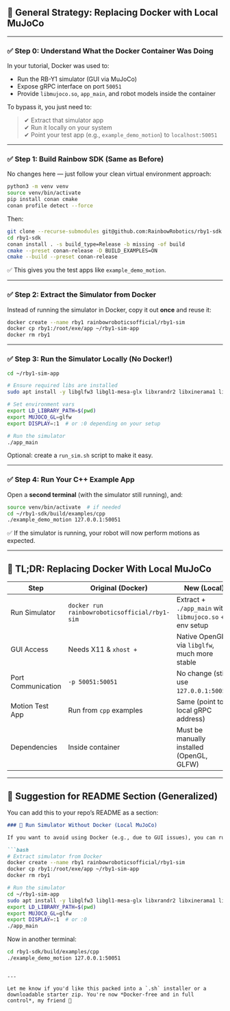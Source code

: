 ## 🔧 General Strategy: Replacing Docker with Local MuJoCo

---

### ✅ Step 0: Understand What the Docker Container Was Doing

In your tutorial, Docker was used to:
- Run the RB-Y1 simulator (GUI via MuJoCo)
- Expose gRPC interface on port `50051`
- Provide `libmujoco.so`, `app_main`, and robot models inside the container

To bypass it, you just need to:
> ✔ Extract that simulator app  
> ✔ Run it locally on your system  
> ✔ Point your test app (e.g., `example_demo_motion`) to `localhost:50051`

---

### ✅ Step 1: Build Rainbow SDK (Same as Before)

No changes here — just follow your clean virtual environment approach:

```bash
python3 -m venv venv
source venv/bin/activate
pip install conan cmake
conan profile detect --force
```

Then:
```bash
git clone --recurse-submodules git@github.com:RainbowRobotics/rby1-sdk.git
cd rby1-sdk
conan install . -s build_type=Release -b missing -of build
cmake --preset conan-release -D BUILD_EXAMPLES=ON
cmake --build --preset conan-release
```

✅ This gives you the test apps like `example_demo_motion`.

---

### ✅ Step 2: Extract the Simulator from Docker

Instead of running the simulator in Docker, copy it out **once** and reuse it:

```bash
docker create --name rby1 rainbowroboticsofficial/rby1-sim
docker cp rby1:/root/exe/app ~/rby1-sim-app
docker rm rby1
```

---

### ✅ Step 3: Run the Simulator Locally (No Docker!)

```bash
cd ~/rby1-sim-app

# Ensure required libs are installed
sudo apt install -y libglfw3 libgl1-mesa-glx libxrandr2 libxinerama1 libxi6 libxcursor1

# Set environment vars
export LD_LIBRARY_PATH=$(pwd)
export MUJOCO_GL=glfw
export DISPLAY=:1  # or :0 depending on your setup

# Run the simulator
./app_main
```

Optional: create a `run_sim.sh` script to make it easy.

---

### ✅ Step 4: Run Your C++ Example App

Open a **second terminal** (with the simulator still running), and:

```bash
source venv/bin/activate  # if needed
cd ~/rby1-sdk/build/examples/cpp
./example_demo_motion 127.0.0.1:50051
```

✅ If the simulator is running, your robot will now perform motions as expected.

---

## 🧠 TL;DR: Replacing Docker With Local MuJoCo

| Step                      | Original (Docker)                                                | New (Local)                                                  |
|---------------------------|------------------------------------------------------------------|---------------------------------------------------------------|
| Run Simulator             | `docker run rainbowroboticsofficial/rby1-sim`                   | Extract + `./app_main` with `libmujoco.so` + env setup       |
| GUI Access                | Needs X11 & `xhost +`                                            | Native OpenGL via `libglfw`, much more stable                |
| Port Communication        | `-p 50051:50051`                                                  | No change (still use `127.0.0.1:50051`)                      |
| Motion Test App           | Run from `cpp` examples                                          | Same (point to local gRPC address)                          |
| Dependencies              | Inside container                                                 | Must be manually installed (OpenGL, GLFW)                   |

---

## 📁 Suggestion for README Section (Generalized)

You can add this to your repo’s README as a section:

```markdown
### 🧱 Run Simulator Without Docker (Local MuJoCo)

If you want to avoid using Docker (e.g., due to GUI issues), you can run the simulator locally:

```bash
# Extract simulator from Docker
docker create --name rby1 rainbowroboticsofficial/rby1-sim
docker cp rby1:/root/exe/app ~/rby1-sim-app
docker rm rby1
```

```bash
# Run the simulator
cd ~/rby1-sim-app
sudo apt install -y libglfw3 libgl1-mesa-glx libxrandr2 libxinerama1 libxi6 libxcursor1
export LD_LIBRARY_PATH=$(pwd)
export MUJOCO_GL=glfw
export DISPLAY=:1  # or :0
./app_main
```

Now in another terminal:

```bash
cd rby1-sdk/build/examples/cpp
./example_demo_motion 127.0.0.1:50051
```
```

---

Let me know if you'd like this packed into a `.sh` installer or a downloadable starter zip. You're now *Docker-free and in full control*, my friend 👑
